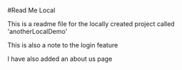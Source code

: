 #Read Me Local

This is a readme file for the locally created project called 'anotherLocalDemo'

This is also a note to the login feature

I have also added an about us page
